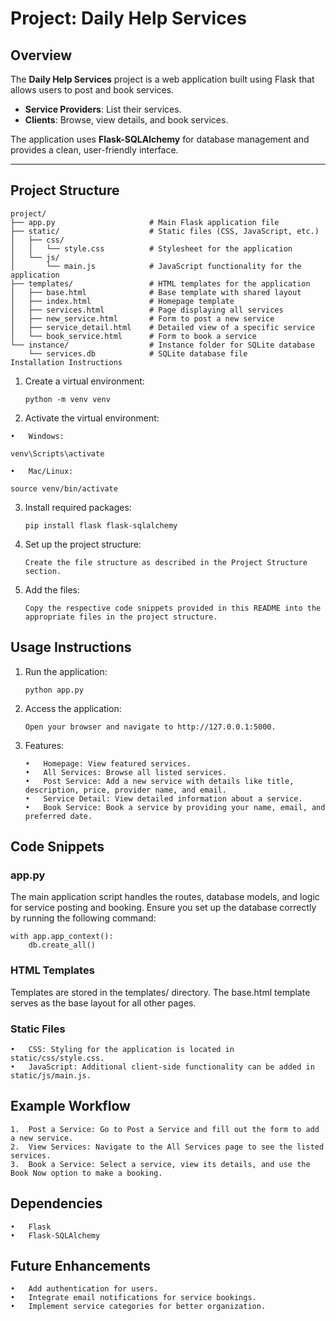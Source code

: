 # **Project: Daily Help Services**

## **Overview**

The **Daily Help Services** project is a web application built using Flask that allows users to post and book services.  
- **Service Providers**: List their services.  
- **Clients**: Browse, view details, and book services.  

The application uses **Flask-SQLAlchemy** for database management and provides a clean, user-friendly interface.

---

## **Project Structure**

```plaintext
project/
├── app.py                     # Main Flask application file
├── static/                    # Static files (CSS, JavaScript, etc.)
│   ├── css/
│   │   └── style.css          # Stylesheet for the application
│   └── js/
│       └── main.js            # JavaScript functionality for the application
├── templates/                 # HTML templates for the application
│   ├── base.html              # Base template with shared layout
│   ├── index.html             # Homepage template
│   ├── services.html          # Page displaying all services
│   ├── new_service.html       # Form to post a new service
│   ├── service_detail.html    # Detailed view of a specific service
│   └── book_service.html      # Form to book a service
└── instance/                  # Instance folder for SQLite database
    └── services.db            # SQLite database file
Installation Instructions
```
1.	Create a virtual environment:

        python -m venv venv


2.	Activate the virtual environment:
```
•	Windows:

venv\Scripts\activate

•	Mac/Linux:

source venv/bin/activate
```

3.	Install required packages:

        pip install flask flask-sqlalchemy


4.	Set up the project structure:
   
        Create the file structure as described in the Project Structure section.
6.	Add the files:
   
        Copy the respective code snippets provided in this README into the appropriate files in the project structure.

## Usage Instructions

1.	Run the application:

        python app.py


2.	Access the application:
   
        Open your browser and navigate to http://127.0.0.1:5000.
3.	Features:
   
        •	Homepage: View featured services.
        •	All Services: Browse all listed services.
        •	Post Service: Add a new service with details like title, description, price, provider name, and email.
        •	Service Detail: View detailed information about a service.
        •	Book Service: Book a service by providing your name, email, and preferred date.

## Code Snippets

### app.py

The main application script handles the routes, database models, and logic for service posting and booking. Ensure you set up the database correctly by running the following command:
```
with app.app_context():
    db.create_all()
```
### HTML Templates

Templates are stored in the templates/ directory. The base.html template serves as the base layout for all other pages.

### Static Files

	•	CSS: Styling for the application is located in static/css/style.css.
	•	JavaScript: Additional client-side functionality can be added in static/js/main.js.

## Example Workflow

	1.	Post a Service: Go to Post a Service and fill out the form to add a new service.
	2.	View Services: Navigate to the All Services page to see the listed services.
	3.	Book a Service: Select a service, view its details, and use the Book Now option to make a booking.

## Dependencies

	•	Flask
	•	Flask-SQLAlchemy

## Future Enhancements

	•	Add authentication for users.
	•	Integrate email notifications for service bookings.
	•	Implement service categories for better organization.
